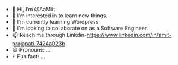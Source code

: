 - 👋 Hi, I’m @AaMiit
- 👀 I’m interested in to learn new things.
- 🌱 I’m currently learning Wordpress
- 💞️ I’m looking to collaborate on as a Software Engineer. 
- 📫 Reach me through Linkdin-https://www.linkedin.com/in/amit-prajapati-7424a023b
- 😄 Pronouns: ...
- ⚡ Fun fact: ...

<!---
AaMiit/AaMiit is a ✨ special ✨ repository because its `README.md` (this file) appears on your GitHub profile.
You can click the Preview link to take a look at your changes.
--->
